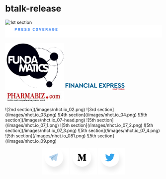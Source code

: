 # btalk-release

![1st section](/images/nhct.io_01.png)
![1st section](/images/nhct.io_pressRelease.png)
<p>
    <a href="http://www.fundamatics.net/the-nanohealth-story-a-new-way-to-look-at-your-health/"><img src="/images/fundamatics.png"></a> <a href="https://www.financialexpress.com/industry/nanohealths-doc-in-a-bag-breaks-economic-barriers/108240/"><img src="/images/financialexpress.png"></a> <a href="http://www.pharmabiz.com/NewsDetails.aspx?aid=84336&sid=1"><img src="/images/pharmabiz(1).jpg"></a>
</p>
![2nd section](/images/nhct.io_02.png)
![3rd section](/images/nhct.io_03.png)
![4th section](/images/nhct.io_04.png)
![5th section](/images/nhct.io_07-head.png)
![5th section](/images/nhct.io_07_1.png)
![5th section](/images/nhct.io_07_2.png)
![5th section](/images/nhct.io_07_3.png)
![5th section](/images/nhct.io_07_4.png)
![5th section](/images/nhct.io_081.png)
![5th section](/images/nhct.io_09.png)
<p align="center">
  <a href="https://t.me/Nanohealth"><img src="/images/telegram.png"></a> <a href="https://medium.com/nhct-nanohealth-care-token"> <img src="/images/medium.png"></a> <a href="https://twitter.com/NanoHealth1"><img src="/images/twitter.png"></a>
</p>